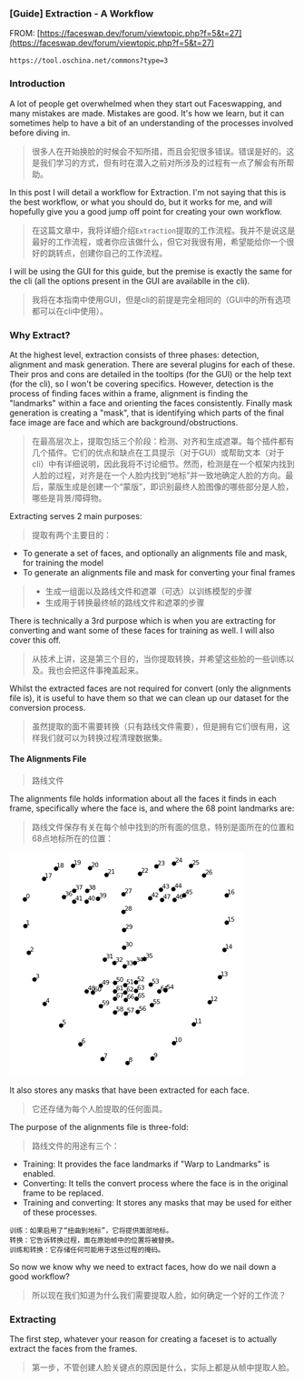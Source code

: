 ### [Guide] Extraction - A Workflow

FROM: [https://faceswap.dev/forum/viewtopic.php?f=5&t=27](https://faceswap.dev/forum/viewtopic.php?f=5&t=27)

```
https://tool.oschina.net/commons?type=3
```
### Introduction

A lot of people get overwhelmed when they start out Faceswapping, and many mistakes are made. Mistakes are good. It's how we learn, but it can sometimes help to have a bit of an understanding of the processes involved before diving in.<br>
> 很多人在开始换脸的时候会不知所措，而且会犯很多错误。错误是好的。这是我们学习的方式，但有时在潜入之前对所涉及的过程有一点了解会有所帮助。

In this post I will detail a workflow for Extraction. I'm not saying that this is the best workflow, or what you should do, but it works for me, and will hopefully give you a good jump off point for creating your own workflow.<br>
> 在这篇文章中，我将详细介绍`Extraction`提取的工作流程。我并不是说这是最好的工作流程，或者你应该做什么，但它对我很有用，希望能给你一个很好的跳转点，创建你自己的工作流程。

I will be using the GUI for this guide, but the premise is exactly the same for the cli (all the options present in the GUI are availablle in the cli).<br>
> 我将在本指南中使用GUI，但是cli的前提是完全相同的（GUI中的所有选项都可以在cli中使用）。

### Why Extract?

At the highest level, extraction consists of three phases: detection, alignment and mask generation. There are several plugins for each of these. Their pros and cons are detailed in the tooltips (for the GUI) or the help text (for the cli), so I won't be covering specifics. However, detection is the process of finding faces within a frame, alignment is finding the "landmarks" within a face and orienting the faces consistently. Finally mask generation is creating a "mask", that is identifying which parts of the final face image are face and which are background/obstructions.<br>
> 在最高层次上，提取包括三个阶段：检测、对齐和生成遮罩。每个插件都有几个插件。它们的优点和缺点在工具提示（对于GUI）或帮助文本（对于cli）中有详细说明，因此我将不讨论细节。然而，检测是在一个框架内找到人脸的过程，对齐是在一个人脸内找到“地标”并一致地确定人脸的方向。最后，蒙版生成是创建一个“蒙版”，即识别最终人脸图像的哪些部分是人脸，哪些是背景/障碍物。

Extracting serves 2 main purposes:<br>
> 提取有两个主要目的：
- To generate a set of faces, and optionally an alignments file and mask, for training the model
- To generate an alignments file and mask for converting your final frames
> - 生成一组面以及路线文件和遮罩（可选）以训练模型的步骤
> - 生成用于转换最终帧的路线文件和遮罩的步骤

There is technically a 3rd purpose which is when you are extracting for converting and want some of these faces for training as well. I will also cover this off.<br>
> 从技术上讲，这是第三个目的，当你提取转换，并希望这些脸的一些训练以及。我也会把这件事掩盖起来。

Whilst the extracted faces are not required for convert (only the alignments file is), it is useful to have them so that we can clean up our dataset for the conversion process.<br>
> 虽然提取的面不需要转换（只有路线文件需要），但是拥有它们很有用，这样我们就可以为转换过程清理数据集。

#### The Alignments File
> 路线文件

The alignments file holds information about all the faces it finds in each frame, specifically where the face is, and where the 68 point landmarks are:<br>
> 路线文件保存有关在每个帧中找到的所有面的信息，特别是面所在的位置和68点地标所在的位置：

![68 point](https://github.com/yaoshuguo/faceswapGuide/blob/master/images/point68.png)<br>

It also stores any masks that have been extracted for each face.<br>
> 它还存储为每个人脸提取的任何面具。

The purpose of the alignments file is three-fold:<br>
> 路线文件的用途有三个：

- Training: It provides the face landmarks if "Warp to Landmarks" is enabled.
- Converting: It tells the convert process where the face is in the original frame to be replaced.
- Training and converting: It stores any masks that may be used for either of these processes.
```
训练：如果启用了“扭曲到地标”，它将提供面部地标。
转换：它告诉转换过程，面在原始帧中的位置将被替换。
训练和转换：它存储任何可能用于这些过程的掩码。
```
So now we know why we need to extract faces, how do we nail down a good workflow?<br>
> 所以现在我们知道为什么我们需要提取人脸，如何确定一个好的工作流？

### Extracting
The first step, whatever your reason for creating a faceset is to actually extract the faces from the frames.

> 第一步，不管创建人脸关键点的原因是什么，实际上都是从帧中提取人脸。



